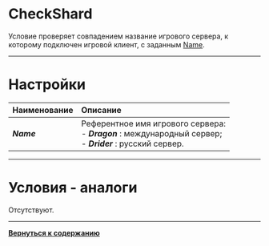 # **CheckShard**

Условие проверяет совпадением название игрового сервера, к которому подключен игровой клиент, c заданным [Name](#ref-Name "Опция 'Name'").

---

# **Настройки**

| **Наименование** | **Описание** 
|:-----------------|:-------------
|<a name ="ref-Name">***Name***</a> | Референтное имя игрового сервера:<br/>- ***Dragon*** : международный сервер;<br/>- ***Drider*** : русский сервер.


---

# **Условия - аналоги**
Отсутствуют.

---

[**Вернуться к содержанию**](../../index.md)
